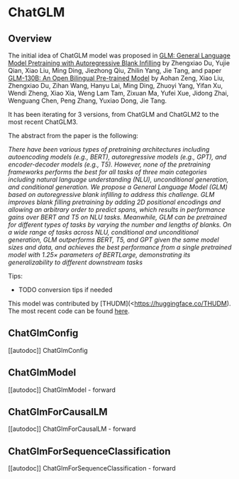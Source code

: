 <!--Copyright 2023 The HuggingFace Team. All rights reserved.

Licensed under the Apache License, Version 2.0 (the "License"); you may not use this file except in compliance with
the License. You may obtain a copy of the License at

http://www.apache.org/licenses/LICENSE-2.0

Unless required by applicable law or agreed to in writing, software distributed under the License is distributed on
an "AS IS" BASIS, WITHOUT WARRANTIES OR CONDITIONS OF ANY KIND, either express or implied. See the License for the
specific language governing permissions and limitations under the License.

⚠️ Note that this file is in Markdown but contain specific syntax for our doc-builder (similar to MDX) that may not be
rendered properly in your Markdown viewer.

-->

# ChatGLM

## Overview

The initial idea of ChatGLM model was proposed in [GLM: General Language Model Pretraining with Autoregressive Blank Infilling](https://arxiv.org/abs/2103.10360) by Zhengxiao Du, Yujie Qian, Xiao Liu, Ming Ding, Jiezhong Qiu, Zhilin Yang, Jie Tang, and paper [GLM-130B: An Open Bilingual Pre-trained Model](https://arxiv.org/abs/2210.02414) by Aohan Zeng, Xiao Liu, Zhengxiao Du, Zihan Wang, Hanyu Lai, Ming Ding, Zhuoyi Yang, Yifan Xu, Wendi Zheng, Xiao Xia, Weng Lam Tam, Zixuan Ma, Yufei Xue, Jidong Zhai, Wenguang Chen, Peng Zhang, Yuxiao Dong, Jie Tang.

It has been iterating for 3 versions, from ChatGLM and ChatGLM2 to the most recent ChatGLM3.



The abstract from the paper is the following:

*There have been various types of pretraining architectures including autoencoding models (e.g., BERT), autoregressive models (e.g., GPT), and encoder-decoder models (e.g., T5). However, none of the pretraining frameworks performs the best for all tasks of three main categories including natural language understanding (NLU), unconditional generation, and conditional generation. We propose a General Language Model (GLM) based on autoregressive blank infilling to address this challenge. GLM improves blank filling pretraining by adding 2D positional encodings and allowing an arbitrary order to predict spans, which results in performance gains over BERT and T5 on NLU tasks. Meanwhile, GLM can be pretrained for different types of tasks by varying the number and lengths of blanks. On a wide range of tasks across NLU, conditional and unconditional generation, GLM outperforms BERT, T5, and GPT given the same model sizes and data, and achieves the best performance from a single pretrained model with 1.25× parameters of BERTLarge, demonstrating its generalizability to different downstream tasks*

Tips:

- TODO conversion tips if needed

This model was contributed by [THUDM](<https://huggingface.co/THUDM). The most recent code can be found [here](https://github.com/thudm/chatglm3).


## ChatGlmConfig

[[autodoc]] ChatGlmConfig

## ChatGlmModel

[[autodoc]] ChatGlmModel
    - forward

## ChatGlmForCausalLM

[[autodoc]] ChatGlmForCausalLM
    - forward

## ChatGlmForSequenceClassification

[[autodoc]] ChatGlmForSequenceClassification
    - forward
